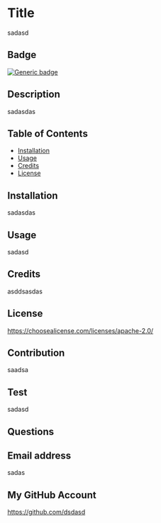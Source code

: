 # Title 
  sadasd
  ## Badge 
 [![Generic badge](https://img.shields.io/badge/License-Apache-blue.svg?style=flat&logo=appveyor)](https://shields.io/)
  ## Description 
 sadasdas
  ## Table of Contents
  *  [Installation](#installation)
  *  [Usage](#usage)
  *  [Credits](#credits)
  * [License](#license)
  ## Installation 
 sadasdas
  ## Usage 
 sadasd
  ## Credits 
 asddsasdas
  ## License 
  https://choosealicense.com/licenses/apache-2.0/
  ## Contribution 
 saadsa
  ## Test 
 sadasd
  ## Questions
  ## Email address 
 sadas
  ## My GitHub Account 
 https://github.com/dsdasd
